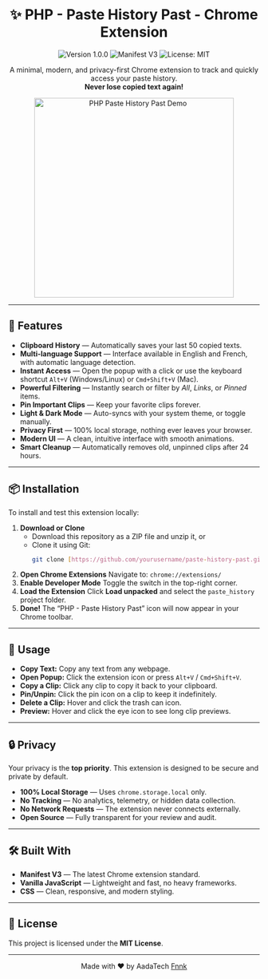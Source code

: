<h1 align="center">✨ PHP - Paste History Past - Chrome Extension</h1>

<p align="center">
  <img src="https://img.shields.io/badge/Version-1.0.0-blue.svg" alt="Version 1.0.0">
  <img src="https://img.shields.io/badge/Manifest-V3-brightgreen.svg" alt="Manifest V3">
  <img src="https://img.shields.io/badge/License-MIT-blue.svg" alt="License: MIT">
</p>

<p align="center">
  A minimal, modern, and privacy-first Chrome extension to track and quickly access your paste history.<br>
  <strong>Never lose copied text again!</strong>
</p>

<p align="center">
  <img src="./icons/extension-demo.gif" alt="PHP Paste History Past Demo" width="400">
</p>

---

## 🚀 Features

-   **Clipboard History** — Automatically saves your last 50 copied texts.
-   **Multi-language Support** — Interface available in English and French, with automatic language detection.
-   **Instant Access** — Open the popup with a click or use the keyboard shortcut `Alt+V` (Windows/Linux) or `Cmd+Shift+V` (Mac).
-   **Powerful Filtering** — Instantly search or filter by *All*, *Links*, or *Pinned* items.
-   **Pin Important Clips** — Keep your favorite clips forever.
-   **Light & Dark Mode** — Auto-syncs with your system theme, or toggle manually.
-   **Privacy First** — 100% local storage, nothing ever leaves your browser.
-   **Modern UI** — A clean, intuitive interface with smooth animations.
-   **Smart Cleanup** — Automatically removes old, unpinned clips after 24 hours.

---

## 📦 Installation

To install and test this extension locally:

1.  **Download or Clone**
    -   Download this repository as a ZIP file and unzip it, or
    -   Clone it using Git:
        ```bash
        git clone [https://github.com/yourusername/paste-history-past.git](https://github.com/yourusername/paste-history-past.git)
        ```
2.  **Open Chrome Extensions**
    Navigate to: `chrome://extensions/`
3.  **Enable Developer Mode**
    Toggle the switch in the top-right corner.
4.  **Load the Extension**
    Click **Load unpacked** and select the `paste_history` project folder.
5.  **Done!**
    The “PHP - Paste History Past” icon will now appear in your Chrome toolbar.

---

## 🎯 Usage

-   **Copy Text:** Copy any text from any webpage.
-   **Open Popup:** Click the extension icon or press `Alt+V` / `Cmd+Shift+V`.
-   **Copy a Clip:** Click any clip to copy it back to your clipboard.
-   **Pin/Unpin:** Click the pin icon on a clip to keep it indefinitely.
-   **Delete a Clip:** Hover and click the trash can icon.
-   **Preview:** Hover and click the eye icon to see long clip previews.

---

## 🔒 Privacy

Your privacy is the **top priority**. This extension is designed to be secure and private by default.

-   **100% Local Storage** — Uses `chrome.storage.local` only.
-   **No Tracking** — No analytics, telemetry, or hidden data collection.
-   **No Network Requests** — The extension never connects externally.
-   **Open Source** — Fully transparent for your review and audit.

---

## 🛠️ Built With

-   **Manifest V3** — The latest Chrome extension standard.
-   **Vanilla JavaScript** — Lightweight and fast, no heavy frameworks.
-   **CSS** — Clean, responsive, and modern styling.

---

## 📄 License

This project is licensed under the **MIT License**.

---

<p align="center">
  Made with ❤️ by AadaTech <a href="https://github.com/fnnktkygl-code">Fnnk</a>
</p>